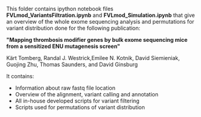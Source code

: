 This folder contains ipython notebook files **FVLmod_VariantsFiltration.ipynb** and **FVLmod_Simulation.ipynb** that give an overview of the whole exome sequencing analysis and permutations for variant distribution done for the following publication:

**"Mapping thrombosis modifier genes by bulk exome sequencing mice from a sensitized ENU mutagenesis screen"**

Kärt Tomberg, Randal J. Westrick,Emilee N. Kotnik, David Siemieniak, Guojing Zhu, Thomas Saunders, and David Ginsburg

It contains:
* Information about raw fastq file location
* Overview of the alignment, variant calling and annotation
* All in-house developed scripts for variant filtering
* Scripts used for permutations of variant distribution
